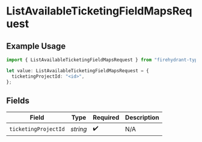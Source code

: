 # ListAvailableTicketingFieldMapsRequest

## Example Usage

```typescript
import { ListAvailableTicketingFieldMapsRequest } from "firehydrant-typescript-sdk/models/operations";

let value: ListAvailableTicketingFieldMapsRequest = {
  ticketingProjectId: "<id>",
};
```

## Fields

| Field                | Type                 | Required             | Description          |
| -------------------- | -------------------- | -------------------- | -------------------- |
| `ticketingProjectId` | *string*             | :heavy_check_mark:   | N/A                  |